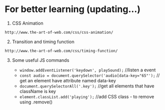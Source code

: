 # For better learning (updating...)

1. CSS Animation

```
http://www.the-art-of-web.com/css/css-animation/
```

2. Transition and timing function

```
http://www.the-art-of-web.com/css/timing-function/
```

3. Some useful JS commands

    *  `window.addEventListener('keydown', playSound);` //listen a event
    *  `const audio = document.querySelector('audio[data-key="65"');` // get an element have attribute named data-key
    *  `document.querySelectorAll('.key');`    //get all elements that have className is key
    *  `element.classList.add('playing');`   //add CSS class - to remove using .remove()